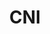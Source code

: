---
blog: https://blog.github.com/
git: https://github.com/containernetworking
logohandle: cncf_cni
sort: cni
title: CNI
website: https://github.com/containernetworking
---